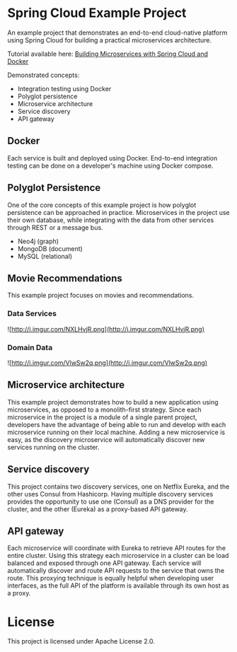 # Spring Cloud Example Project

An example project that demonstrates an end-to-end cloud-native platform using Spring Cloud for building a practical microservices architecture.

Tutorial available here: [Building Microservices with Spring Cloud and Docker](http://www.kennybastani.com/2015/07/spring-cloud-docker-microservices.html)

Demonstrated concepts:

* Integration testing using Docker
* Polyglot persistence
* Microservice architecture
* Service discovery
* API gateway

## Docker

Each service is built and deployed using Docker. End-to-end integration testing can be done on a developer's machine using Docker compose.

## Polyglot Persistence

One of the core concepts of this example project is how polyglot persistence can be approached in practice. Microservices in the project use their own database, while integrating with the data from other services through REST or a message bus.

* Neo4j (graph)
* MongoDB (document)
* MySQL (relational)

## Movie Recommendations

This example project focuses on movies and recommendations.

### Data Services

![http://i.imgur.com/NXLHvjR.png](http://i.imgur.com/NXLHvjR.png)

### Domain Data

![http://i.imgur.com/VlwSw2q.png](http://i.imgur.com/VlwSw2q.png)

## Microservice architecture

This example project demonstrates how to build a new application using microservices, as opposed to a monolith-first strategy. Since each microservice in the project is a module of a single parent project, developers have the advantage of being able to run and develop with each microservice running on their local machine. Adding a new microservice is easy, as the discovery microservice will automatically discover new services running on the cluster.

## Service discovery

This project contains two discovery services, one on Netflix Eureka, and the other uses Consul from Hashicorp. Having multiple discovery services provides the opportunity to use one (Consul) as a DNS provider for the cluster, and the other (Eureka) as a proxy-based API gateway.

## API gateway

Each microservice will coordinate with Eureka to retrieve API routes for the entire cluster. Using this strategy each microservice in a cluster can be load balanced and exposed through one API gateway. Each service will automatically discover and route API requests to the service that owns the route. This proxying technique is equally helpful when developing user interfaces, as the full API of the platform is available through its own host as a proxy.

# License

This project is licensed under Apache License 2.0.
